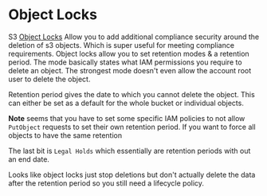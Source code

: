 # Object Locks
S3 [Object Locks](https://docs.aws.amazon.com/AmazonS3/latest/dev/object-lock-overview.html)
Allow you to add additional compliance security around the deletion of s3 objects.
Which is super useful for meeting compliance requirements. Object locks
allow you to set retention modes & a retention period. The mode basically states
what IAM permissions you require to delete an object. The strongest mode doesn't
even allow the account root user to delete the object.

Retention period gives the date to which you cannot delete the object. This can
either be set as a default for the whole bucket or individual objects.

**Note** seems that you have to set some specific IAM policies to not allow
`PutObject` requests to set their own retention period. If you want to force all
objects to have the same retention


The last bit is `Legal Holds` which essentially are retention periods with out an
end date.


Looks like object locks just stop deletions but don't actually delete the data
after the retention period so you still need a lifecycle policy.